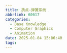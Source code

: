 ```yaml
---
title: 质点-弹簧系统
abbrlink: 60617
categories:
  - Base Knowledge
  - Computer Graphics
  - Animation
date: 2025-01-04 15:06:40
tags:
---
```

